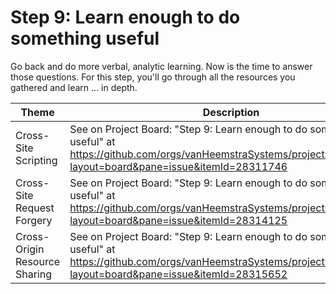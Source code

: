 # Step 9: Learn enough to do something useful

Go back and do more verbal, analytic learning. Now is the time to answer those questions. For this step, you'll go through all the resources you gathered and learn ... in depth.

| Theme | Description |
| --- | --- |
| Cross-Site Scripting | See on Project Board: "Step 9: Learn enough to do something useful" at https://github.com/orgs/vanHeemstraSystems/projects/28/views/1?layout=board&pane=issue&itemId=28311746 |
| Cross-Site Request Forgery | See on Project Board: "Step 9: Learn enough to do something useful" at https://github.com/orgs/vanHeemstraSystems/projects/29/views/1?layout=board&pane=issue&itemId=28314125 |
| Cross-Origin Resource Sharing | See on Project Board: "Step 9: Learn enough to do something useful" at https://github.com/orgs/vanHeemstraSystems/projects/30/views/1?layout=board&pane=issue&itemId=28315652 |
